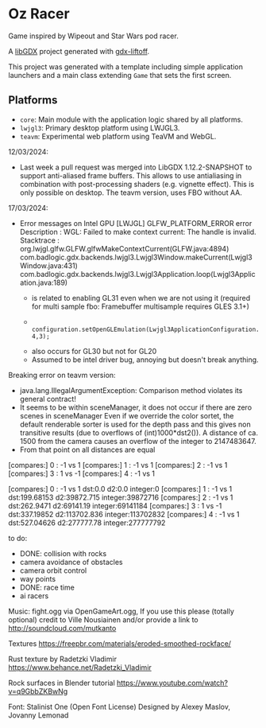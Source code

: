 # Oz Racer

Game inspired by Wipeout and Star Wars pod racer.

A [libGDX](https://libgdx.com/) project generated with [gdx-liftoff](https://github.com/tommyettinger/gdx-liftoff).

This project was generated with a template including simple application launchers and a main class extending `Game` that sets the first screen.

## Platforms

- `core`: Main module with the application logic shared by all platforms.
- `lwjgl3`: Primary desktop platform using LWJGL3.
- `teavm`: Experimental web platform using TeaVM and WebGL.




12/03/2024:
- Last week a pull request was merged into LibGDX 1.12.2-SNAPSHOT to support anti-aliased frame buffers. This allows to use antialiasing in combination
 with post-processing shaders (e.g. vignette effect). This is only possible on desktop. The teavm version, uses FBO without AA.

17/03/2024:
 - Error messages on Intel GPU
        [LWJGL] GLFW_PLATFORM_ERROR error
        Description : WGL: Failed to make context current: The handle is invalid.
        Stacktrace  :
        org.lwjgl.glfw.GLFW.glfwMakeContextCurrent(GLFW.java:4894)
        com.badlogic.gdx.backends.lwjgl3.Lwjgl3Window.makeCurrent(Lwjgl3Window.java:431)
        com.badlogic.gdx.backends.lwjgl3.Lwjgl3Application.loop(Lwjgl3Application.java:189)

    - is related to enabling GL31 even when we are not using it (required for multi sample fbo: Framebuffer multisample requires GLES 3.1+)
    -         configuration.setOpenGLEmulation(Lwjgl3ApplicationConfiguration.GLEmulation.GL31, 4,3);
    - also occurs for GL30 but not for GL20
    - Assumed to be intel driver bug, annoying but doesn't break anything.



Breaking error on teavm version:
- java.lang.IllegalArgumentException: Comparison method violates its general contract!
- It seems to be within sceneManager, it does not occur if there are zero scenes in sceneManager
Even if we override the color sortet, the default renderable sorter is used for the depth pass
and this gives non transitive results (due to overflows of (int)1000*dst2()).
A distance of ca. 1500 from the camera causes an overflow of the integer to 2147483647.
- From that point on all distances are equal

[compares:] 0 : -1 vs 1
[compares:] 1 : -1 vs 1
[compares:] 2 : -1 vs 1
[compares:] 3 : 1 vs -1
[compares:] 4 : -1 vs 1

[compares:] 0 : -1 vs 1 dst:0.0 d2:0.0 integer:0
[compares:] 1 : -1 vs 1 dst:199.68153 d2:39872.715 integer:39872716
[compares:] 2 : -1 vs 1 dst:262.9471 d2:69141.19 integer:69141184
[compares:] 3 : 1 vs -1 dst:337.19852 d2:113702.836 integer:113702832
[compares:] 4 : -1 vs 1 dst:527.04626 d2:277777.78 integer:277777792

to do:
- DONE: collision with rocks
- camera avoidance of obstacles
- camera orbit control
- way points
- DONE: race time
- ai racers




Music:
fight.ogg via OpenGameArt.ogg, If you use this please (totally optional) credit to Ville Nousiainen and/or provide a link to http://soundcloud.com/mutkanto

Textures
https://freepbr.com/materials/eroded-smoothed-rockface/

Rust texture by Radetzki Vladimir https://www.behance.net/Radetzki_Vladimir

Rock surfaces in Blender tutorial
https://www.youtube.com/watch?v=q9GbbZKBwNg

Font:
Stalinist One (Open Font License) Designed by Alexey Maslov, Jovanny Lemonad

